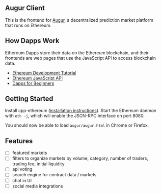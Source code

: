 Augur Client
------------

This is the frontend for [Augur](http://augur.net), a decentralized prediction market platform that runs on Ethereum.


## How Dapps Work

Ethereum Dapps store their data on the Ethereum blockchain, and their frontends are web pages that use the JavaScript API to access blockchain data.

* [Ethereum Development Tutorial](https://github.com/ethereum/wiki/wiki/Ethereum-Development-Tutorial)
* [Ethereum JavaScript API](https://github.com/ethereum/wiki/wiki/JavaScript-API)
* [Dapps for Beginners](https://dappsforbeginners.wordpress.com/)


## Getting Started

Install cpp-ethereum ([installation instructions](https://github.com/ethereum/cpp-ethereum/wiki)). Start the Ethereum daemon with `eth -j`, which will enable the JSON-RPC interface on port 8080.

You should now be able to load `augur/augur.html` in Chrome or Firefox.


## Features

- [ ] featured markets
- [ ] filters to organize markets by volume, category, number of traders, trading fee, initial liquidity
- [ ] api voting
- [ ] search engine for contract data / markets
- [ ] chat in UI
- [ ] social media integrations
